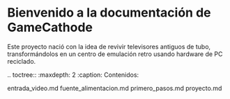 # Bienvenido a la documentación de GameCathode

Este proyecto nació con la idea de revivir televisores antiguos de tubo,
transformándolos en un centro de emulación retro usando hardware de
PC reciclado.

.. toctree::
   :maxdepth: 2
   :caption: Contenidos:

   entrada_video.md
   fuente_alimentacion.md
   primero_pasos.md
   proyecto.md
